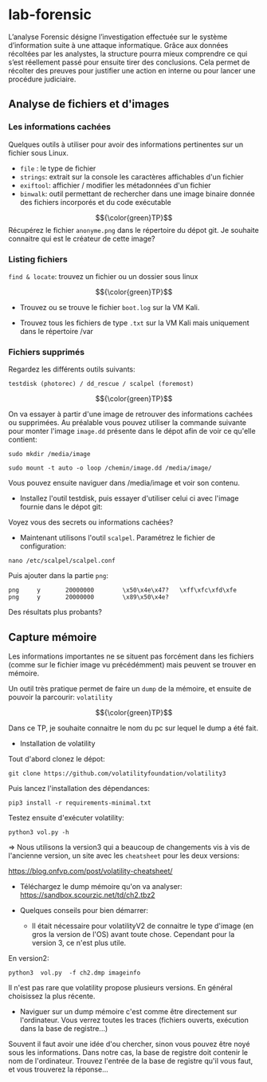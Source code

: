 # lab-forensic

L’analyse Forensic désigne l’investigation effectuée sur le système d’information suite à une attaque informatique. Grâce aux données récoltées par les analystes, la structure pourra mieux comprendre ce qui s’est réellement passé pour ensuite tirer des conclusions. Cela permet de récolter des preuves pour justifier une action en interne ou pour lancer une procédure judiciaire.

## Analyse de fichiers et d'images

### Les informations cachées

Quelques outils à utiliser pour avoir des informations pertinentes sur un fichier sous Linux.

* `file` : le type de fichier
* `strings`: extrait sur la console les caractères affichables d'un fichier
* `exiftool`: affichier / modifier les métadonnées d'un fichier
* `binwalk`: outil permettant de rechercher dans une image binaire donnée des fichiers incorporés et du code exécutable

$${\color{green}TP}$$
Récupérez le fichier `anonyme.png` dans le répertoire du dépot git. Je souhaite connaitre qui est le créateur de cette image?

### Listing fichiers

`find & locate`: trouvez un fichier ou un dossier sous linux

$${\color{green}TP}$$
* Trouvez ou se trouve le fichier `boot.log` sur la VM Kali.

* Trouvez tous les fichiers de type `.txt` sur la VM Kali mais uniquement dans le répertoire /var

### Fichiers supprimés

Regardez les différents outils suivants:

```
testdisk (photorec) / dd_rescue / scalpel (foremost)
```

$${\color{green}TP}$$

On va essayer à partir d'une image de retrouver des informations cachées ou supprimées.
Au préalable vous pouvez utiliser la commande suivante pour monter l'image `image.dd` présente dans le dépot afin de voir ce qu'elle contient:

```
sudo mkdir /media/image
```

```
sudo mount -t auto -o loop /chemin/image.dd /media/image/
```

Vous pouvez ensuite naviguer dans /media/image et voir son contenu.

* Installez l'outil testdisk, puis essayer d'utiliser celui ci avec l'image fournie dans le dépot git:

Voyez vous des secrets ou informations cachées?
  
* Maintenant utilisons l'outil `scalpel`. Paramétrez le fichier de configuration:

```
nano /etc/scalpel/scalpel.conf
```

Puis ajouter dans la partie `png`:

```
png     y       20000000        \x50\x4e\x47?   \xff\xfc\xfd\xfe
png     y       20000000        \x89\x50\x4e?
```

Des résultats plus probants?


## Capture mémoire

Les informations importantes ne se situent pas forcément dans les fichiers (comme sur le fichier image vu précédémment) mais peuvent se trouver en mémoire.

Un outil très pratique permet de faire un `dump` de la mémoire, et ensuite de pouvoir la parcourir: `volatility`

$${\color{green}TP}$$

Dans ce TP, je souhaite connaitre le nom du pc sur lequel le dump a été fait.

* Installation de volatility

Tout d'abord clonez le dépot:
```
git clone https://github.com/volatilityfoundation/volatility3
```

Puis lancez l'installation des dépendances:
```
pip3 install -r requirements-minimal.txt
```

Testez ensuite d'exécuter volatility:
```
python3 vol.py -h
```

=> Nous utilisons la version3 qui a beaucoup de changements vis à vis de l'ancienne version, un site avec les `cheatsheet` pour les deux versions:

https://blog.onfvp.com/post/volatility-cheatsheet/

* Téléchargez le dump mémoire qu'on va analyser: https://sandbox.scourzic.net/td/ch2.tbz2

* Quelques conseils pour bien démarrer:

  - Il était nécessaire pour volatilityV2 de connaitre le type d'image (en gros la version de l'OS) avant toute chose. Cependant pour la version 3, ce n'est plus utile.
 
En version2:
 
```
python3  vol.py  -f ch2.dmp imageinfo
```

Il n'est pas rare que volatility propose plusieurs versions. En général choisissez la plus récente.

  - Naviguer sur un dump mémoire c'est comme être directement sur l'ordinateur. Vous verrez toutes les traces (fichiers ouverts, exécution dans la base de registre...)

Souvent il faut avoir une idée d'ou chercher, sinon vous pouvez être noyé sous les informations. Dans notre cas, la base de registre doit contenir le nom de l'ordinateur. Trouvez l'entrée de la base de registre qu'il vous faut, et vous trouverez la réponse...
